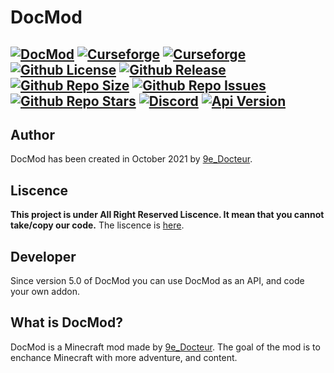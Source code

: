# DocMod
[![DocMod](https://cdn.discordapp.com/attachments/477163746821799964/1025518754584596582/logo.png)]()
[![Curseforge](http://cf.way2muchnoise.eu/versions/540006.svg)](https://www.curseforge.com/minecraft/mc-mods/docmod) [![Curseforge](http://cf.way2muchnoise.eu/full_540006_downloads.svg)](https://www.curseforge.com/minecraft/mc-mods/docmod)
[![Github License](https://img.shields.io/badge/liscence-All%20Right%20Reserved-red)]()
[![Github Release](https://img.shields.io/github/v/release/9e-Docteur/docmod)]()
[![Github Repo Size](https://img.shields.io/github/repo-size/9e-docteur/DocMod-New)]()
[![Github Repo Issues](https://img.shields.io/github/issues/9e-docteur/docmod)]()
[![Github Repo Stars](https://img.shields.io/github/stars/9e-Docteur/docmod)]()
<a href="https://discord.gg/7VA9X67xRB"><img src="https://img.shields.io/discord/910285401770573835?color=5865f2&label=Discord&style=flat" alt="Discord"></a>
[![Api Version](https://img.shields.io/badge/API%20VERSION-1.0-blue)]()
------
## Author
DocMod has been created in October 2021 by [9e_Docteur](https://github.com/9e-Docteur/).

## Liscence
**This project is under __All Right Reserved__ Liscence.
It mean that you cannot take/copy our code.**
The liscence is [here](https://github.com/9e-Docteur/docmod/blob/main/LICENCE).

## Developer
Since version 5.0 of DocMod you can use DocMod as an API, and code your own addon.
## What is DocMod?
DocMod is a Minecraft mod made by [9e_Docteur](https://github.com/9e-Docteur/).
The goal of the mod is to enchance Minecraft with more adventure, and content. 

